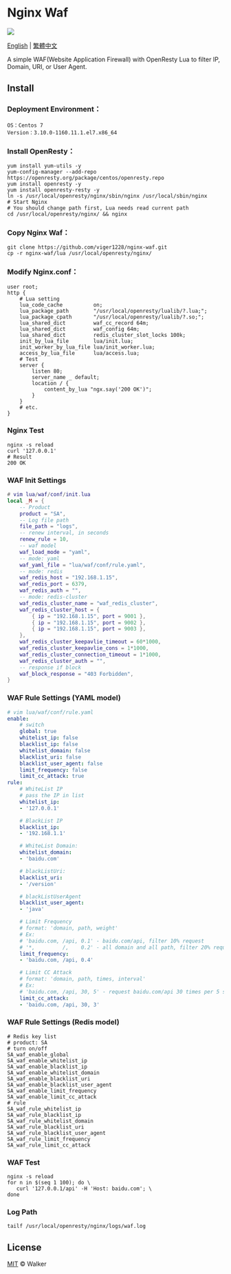 # Nginx Waf

[![](https://img.shields.io/badge/powered%20by-walker-brightgreen.svg?style=flat-square)](https://github.com/viger1228) 

[English](https://github.com/viger1228/nginx-waf/blob/master/README.md) | [繁體中文](https://github.com/viger1228/nginx-waf/blob/master/README.zh-tw.md)

A simple WAF(Website Application Firewall) with OpenResty Lua to filter IP, Domain, URI, or User Agent.

## Install

### Deployment Environment：

```shell
OS：Centos 7
Version：3.10.0-1160.11.1.el7.x86_64
```

### Install OpenResty：

```shell
yum install yum-utils -y
yum-config-manager --add-repo https://openresty.org/package/centos/openresty.repo
yum install openresty -y
yum install openresty-resty -y 
ln -s /usr/local/openresty/nginx/sbin/nginx /usr/local/sbin/nginx
# Start Nginx
# You should change path first, Lua needs read current path
cd /usr/local/openresty/nginx/ && nginx 
```

### Copy Nginx Waf：

```shell
git clone https://github.com/viger1228/nginx-waf.git
cp -r nginx-waf/lua /usr/local/openresty/nginx/
```

### Modify Nginx.conf：

```nginx
user root;
http {
    # Lua setting
    lua_code_cache          on;
    lua_package_path        "/usr/local/openresty/lualib/?.lua;";
    lua_package_cpath       "/usr/local/openresty/lualib/?.so;";
    lua_shared_dict         waf_cc_record 64m;
    lua_shared_dict         waf_config 64m;
    lua_shared_dict         redis_cluster_slot_locks 100k;
    init_by_lua_file        lua/init.lua;
    init_worker_by_lua_file lua/init_worker.lua;
    access_by_lua_file      lua/access.lua;
    # Test
    server {
        listen 80;
        server_name _ default;
        location / {
            content_by_lua "ngx.say('200 OK')";
        }
    } 
    # etc.
}
```

### Nginx Test

```shell
nginx -s reload
curl '127.0.0.1'
# Result
200 OK
```

### WAF Init Settings

```lua
# vim lua/waf/conf/init.lua
local _M = {
    -- Product
    product = "SA",
    -- Log file path
    file_path = "logs",
    -- renew interval, in seconds
    renew_rule = 10,
    -- waf model
    waf_load_mode = "yaml",
    -- mode: yaml
    waf_yaml_file = "lua/waf/conf/rule.yaml",
    -- mode: redis
    waf_redis_host = "192.168.1.15",
    waf_redis_port = 6379,
    waf_redis_auth = "",
    -- mode: redis-cluster
    waf_redis_cluster_name = "waf_redis_cluster",
    waf_redis_cluster_host = {
        { ip = "192.168.1.15", port = 9001 },
        { ip = "192.168.1.15", port = 9002 },
        { ip = "192.168.1.15", port = 9003 },
    },
    waf_redis_cluster_keepavlie_timeout = 60*1000,
    waf_redis_cluster_keepavlie_cons = 1*1000,
    waf_redis_cluster_connection_timeout = 1*1000,
    waf_redis_cluster_auth = "",
    -- response if block
    waf_block_response = "403 Forbidden",
}
```

### WAF Rule Settings (YAML model)

```yaml
# vim lua/waf/conf/rule.yaml
enable:
    # switch
    global: true
    whitelist_ip: false
    blacklist_ip: false
    whitelist_domain: false
    blacklist_uri: false
    blacklist_user_agent: false
    limit_frequency: false
    limit_cc_attack: true
rule:
    # WhiteList IP
    # pass the IP in list
    whitelist_ip:
    - '127.0.0.1'

    # BlackList IP
    blacklist_ip: 
    - '192.168.1.1'

    # WhiteList Domain:
    whitelist_domain:
    - 'baidu.com'

    # blackListUri: 
    blacklist_uri:
    - '/version'

    # blackListUserAgent
    blacklist_user_agent:
    - 'java'

    # Limit Frequency
    # format: 'domain, path, weight'
    # Ex:
    # 'baidu.com, /api, 0.1' - baidu.com/api, filter 10% request
    # '*,         /,    0.2' - all domain and all path, filter 20% request
    limit_frequency: 
    - 'baidu.com, /api, 0.4'

    # Limit CC Attack 
    # format: 'domain, path, times, interval'
    # Ex:
    # 'baidu.com, /api, 30, 5' - request baidu.com/api 30 times per 5 second
    limit_cc_attack:
    - 'baidu.com, /api, 30, 3'
```

### WAF Rule Settings (Redis model)

```shell
# Redis key list
# product: SA
# turn on/off
SA_waf_enable_global
SA_waf_enable_whitelist_ip
SA_waf_enable_blacklist_ip
SA_waf_enable_whitelist_domain
SA_waf_enable_blacklist_uri
SA_waf_enable_blacklist_user_agent
SA_waf_enable_limit_frequency
SA_waf_enable_limit_cc_attack
# rule
SA_waf_rule_whitelist_ip
SA_waf_rule_blacklist_ip
SA_waf_rule_whitelist_domain
SA_waf_rule_blacklist_uri
SA_waf_rule_blacklist_user_agent
SA_waf_rule_limit_frequency
SA_waf_rule_limit_cc_attack
```

### WAF Test

```
nginx -s reload
for n in $(seq 1 100); do \
   curl '127.0.0.1/api' -H 'Host: baidu.com'; \
done
```

### Log Path

```shell
tailf /usr/local/openresty/nginx/logs/waf.log
```

## License

 [MIT](https://github.com/viger1228/nginx-waf/blob/master/LICENSE) © Walker
